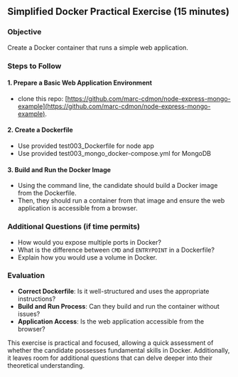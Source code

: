 ## Simplified Docker Practical Exercise (15 minutes)

### Objective
Create a Docker container that runs a simple web application.

### Steps to Follow

#### 1. Prepare a Basic Web Application Environment
- clone this repo: [https://github.com/marc-cdmon/node-express-mongo-example](https://github.com/marc-cdmon/node-express-mongo-example).

#### 2. Create a Dockerfile
- Use provided test003_Dockerfile for node app
- Use provided test003_mongo_docker-compose.yml for MongoDB

#### 3. Build and Run the Docker Image
- Using the command line, the candidate should build a Docker image from the Dockerfile.
- Then, they should run a container from that image and ensure the web application is accessible from a browser.

### Additional Questions (if time permits)
- How would you expose multiple ports in Docker?
- What is the difference between `CMD` and `ENTRYPOINT` in a Dockerfile?
- Explain how you would use a volume in Docker.

### Evaluation
- **Correct Dockerfile**: Is it well-structured and uses the appropriate instructions?
- **Build and Run Process**: Can they build and run the container without issues?
- **Application Access**: Is the web application accessible from the browser?

This exercise is practical and focused, allowing a quick assessment of whether the candidate possesses fundamental skills in Docker. Additionally, it leaves room for additional questions that can delve deeper into their theoretical understanding.
